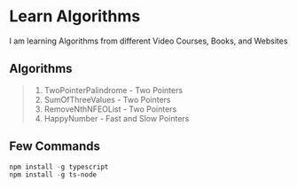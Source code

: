 # Learn Algorithms

I am learning Algorithms from different Video Courses, Books, and Websites

## Algorithms

> 1. TwoPointerPalindrome - Two Pointers
> 1. SumOfThreeValues - Two Pointers
> 1. RemoveNthNFEOList - Two Pointers
> 1. HappyNumber - Fast and Slow Pointers

## Few Commands

```powershell
npm install -g typescript
npm install -g ts-node
```
